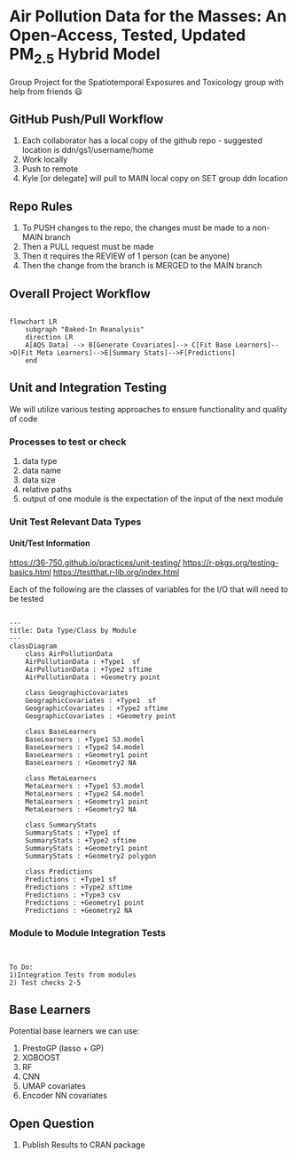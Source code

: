 # Air Pollution Data for the Masses: An Open-Access, Tested, Updated PM<sub>2.5</sub> Hybrid Model 
 Group Project for the Spatiotemporal Exposures and Toxicology group with help from friends :smiley:

## GitHub Push/Pull Workflow
1) Each collaborator has a local copy of the github repo - suggested location is ddn/gs1/username/home
2) Work locally
3) Push to remote
4) Kyle [or delegate] will pull to MAIN local copy on SET group ddn location

## Repo Rules 
1) To PUSH changes to the repo, the changes must be made to a non-MAIN branch
2) Then a PULL request must be made
3) Then it requires the REVIEW of 1 person (can be anyone)
4) Then the change from the branch is MERGED to the MAIN branch
   
## Overall Project Workflow

```mermaid

flowchart LR
    subgraph "Baked-In Reanalysis"
    direction LR
    A[AQS Data] --> B[Generate Covariates]--> C[Fit Base Learners]-->D[Fit Meta Learners]-->E[Summary Stats]-->F[Predictions]
    end
```
##  Unit and Integration Testing 

We will utilize various testing approaches to ensure functionality and quality of code

### Processes to test or check 
1) data type
2) data name
3) data size
4) relative paths
5) output of one module is the expectation of the input of the next module
   
### Unit Test Relevant Data Types

#### Unit/Test Information
https://36-750.github.io/practices/unit-testing/
https://r-pkgs.org/testing-basics.html
https://testthat.r-lib.org/index.html

Each of the following are the classes of variables for the I/O that will need to be tested

```mermaid

---
title: Data Type/Class by Module
---
classDiagram
    class AirPollutionData
    AirPollutionData : +Type1  sf
    AirPollutionData : +Type2 sftime
    AirPollutionData : +Geometry point

    class GeographicCovariates
    GeographicCovariates : +Type1  sf
    GeographicCovariates : +Type2 sftime
    GeographicCovariates : +Geometry point

    class BaseLearners
    BaseLearners : +Type1 S3.model
    BaseLearners : +Type2 S4.model
    BaseLearners : +Geometry1 point
    BaseLearners : +Geometry2 NA

    class MetaLearners
    MetaLearners : +Type1 S3.model
    MetaLearners : +Type2 S4.model
    MetaLearners : +Geometry1 point
    MetaLearners : +Geometry2 NA

    class SummaryStats
    SummaryStats : +Type1 sf
    SummaryStats : +Type2 sftime
    SummaryStats : +Geometry1 point
    SummaryStats : +Geometry2 polygon

    class Predictions
    Predictions : +Type1 sf
    Predictions : +Type2 sftime
    Predictions : +Type3 csv
    Predictions : +Geometry1 point
    Predictions : +Geometry2 NA

```

### Module to Module Integration Tests


```mermaid

```
```text

To Do:
1)Integration Tests from modules
2) Test checks 2-5

```

## Base Learners 
Potential base learners we can use: 
1) PrestoGP (lasso + GP)
2) XGBOOST
3) RF
4) CNN
5) UMAP covariates
6) Encoder NN covariates

## Open Question
1) Publish Results to CRAN package



